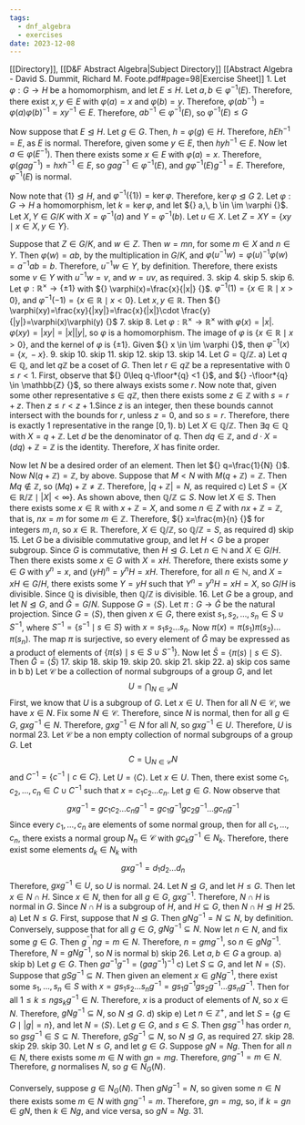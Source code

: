 ```yaml
---
tags:
  - dnf_algebra
  - exercises
date: 2023-12-08
---
```

[[Directory]], [[D&F Abstract Algebra|Subject Directory]]
[[Abstract Algebra - David S. Dummit, Richard M. Foote.pdf#page=98|Exercise Sheet]]
1. 
Let $\varphi:G\to{}H {}$ be a homomorphism, and let $E\leq H$. Let ${} a,\, b \in \varphi ^{-1}(E) {}$. Therefore, there exist ${} x,\, y \in E {}$ with ${} \varphi(a)=x {}$ and ${} \varphi(b)=y {}$. Therefore, ${} \varphi(ab^{-1})=\varphi(a)\varphi(b)^{-1}=xy^{-1}\in E {}$. Therefore, ${} ab^{-1} \in \varphi ^{-1}(E) {}$, so $\varphi ^{-1}(E)\leq G {}$

Now suppose that ${} E\trianglelefteq H {}$. Let $g \in G {}$. Then, ${} h=\varphi(g) \in H {}$. Therefore, ${} hEh^{-1}=E {}$, as $E$ is normal. Therefore, given some ${} y \in E {}$, then ${} hyh^{-1}\in E {}$. Now let ${} a \in \varphi(E^{-1}) {}$. Then there exists some ${} x \in E {}$ with ${} \varphi(a)=x {}$. Therefore, ${} \varphi(gag^{-1})=hxh^{-1} \in E {}$, so ${} gag^{-1} \in \varphi ^{-1}(E) {}$, and ${} g\varphi ^{-1}(E)g^{-1}=E {}$. Therefore, ${} \varphi ^{-1}(E) {}$ is normal.

Now note that ${} \{ 1 \}\trianglelefteq H {}$, and ${} \varphi ^{-1}(\{ 1 \})=\ker \varphi {}$. Therefore, ${} \ker \varphi\trianglelefteq G {}$
2. 
Let $\varphi:G\to{}H {}$ a homomorphism, let ${} k=\ker \varphi {}$, and let ${} a,\, b \in \im \varphi {}$. Let ${} X,\, Y \in G/K {}$ with ${} X=\varphi ^{-1}(a) {}$ and ${} Y=\varphi ^{-1}(b) {}$. Let ${} u \in X {}$. Let ${} Z=XY=\{ xy\mid x \in X,\, y \in Y \} {}$.

Suppose that ${} Z \in G /K {}$, and ${} w \in Z {}$. Then ${} w=mn {}$, for some ${} m \in X {}$ and ${} n \in Y {}$. Then ${} \varphi(w)=ab {}$, by the multiplication in $G/K {}$, and ${} \varphi(u^{-1}w)=\varphi(u)^{-1}\varphi(w)=a^{-1}ab=b {}$. Therefore, ${} u^{-1}w \in Y {}$, by definition. Therefore, there exists some ${} v \in Y {}$ with ${} u^{-1}w=v {}$, and ${} w=uv {}$, as required.
3. skip
4. skip
5. skip
6. 
Let ${} \varphi:\mathbb{R}^{\times }\to{}\{ \pm1 \} {}$ with ${} \varphi(x)=\frac{x}{|x|} {}$. ${} \varphi ^{-1}(1)=\{ x \in \mathbb{R}\mid x>0 \} {}$, and ${} \varphi ^{-1}(-1)=\{ x \in \mathbb{R}\mid x<0 \} {}$. Let ${} x,\, y \in \mathbb{R} {}$. Then ${} \varphi(xy)=\frac{xy}{|xy|}=\frac{x}{|x|}\cdot \frac{y}{|y|}=\varphi(x)\varphi(y) {}$
7. skip
8. 
Let ${} \varphi:\mathbb{R}^{\times }\to{}\mathbb{R}^{\times } {}$ with ${} \varphi(x)=|x| {}$. ${} \varphi(xy)=|xy|=|x||y| {}$, so $\varphi$ is a homomorphism. The image of $\varphi$ is ${} \{ x \in \mathbb{R}\mid x>0 \} {}$, and the kernel of $\varphi$ is ${} \{ \pm 1 \} {}$. Given ${} x \in \im \varphi {}$, then ${} \varphi ^{-1}(x)=\{ x,\, -x \} {}$.
9. skip
10. skip
11. skip
12. skip
13. skip
14. Let $G=\mathbb{Q}/\mathbb{Z} {}$. 
a)
Let ${} q \in \mathbb{Q} {}$, and let $q\mathbb{Z}$ be a coset of $G$. Then let ${} r \in q\mathbb{Z} {}$ be a representative with ${} 0\leq r<1 {}$. First, observe that ${} 0\leq q-\floor*{q} <1 {}$, and ${} -\floor*{q}  \in \mathbb{Z} {}$, so there always exists some $r {}$. Now note that, given some other representative ${} s \in q\mathbb{Z} {}$, then there exists some ${} z \in \mathbb{Z} {}$ with ${} s=r+z {}$. Then ${} z\leq r<z+1. {}$Since ${} z$ is an integer, then these bounds cannot intersect with the bounds for $r$, unless ${} z=0 {}$, and so ${} s=r {}$. Therefore, there is exactly $1 {}$ representative in the range ${} [0,\, 1) {}$.
b)
Let ${} X \in \mathbb{Q}/\mathbb{Z} {}$. Then ${} \exists q \in \mathbb{Q} {}$ with ${} X=q+\mathbb{Z} {}$. Let $d$ be the denominator of $q {}$. Then ${} dq \in \mathbb{Z} {}$, and ${} d\cdot X=(dq)+\mathbb{Z}=\mathbb{Z} {}$ is the identity. Therefore, $X {}$ has finite order. 

Now let ${} N$ be a desired order of an element. Then let ${} q=\frac{1}{N} {}$. Now ${} N(q+\mathbb{Z})=\mathbb{Z} {}$, by above. Suppose that ${} M< N$ with ${} M(q+\mathbb{Z})=\mathbb{Z} {}$. Then ${} Mq\notin \mathbb{Z} {}$, so ${} (Mq)+\mathbb{Z}\neq \mathbb{Z}$. Therefore, ${} |q+\mathbb{Z}|=N {}$, as required
c)
Let ${} S=\{ X \in \mathbb{R}/\mathbb{Z}\mid |X|<\infty \} {}$. As shown above, then ${} \mathbb{Q} /\mathbb{Z}\subseteq S {}$. Now let ${} X \in S {}$. Then there exists some ${} x \in \mathbb{R} {}$ with $x+\mathbb{Z}=X {}$, and some ${} n \in Z {}$ with ${} nx+\mathbb{Z}=\mathbb{Z} {}$, that is, ${} nx=m {}$ for some ${} m \in \mathbb{Z} {}$. Therefore, ${} x=\frac{m}{n} {}$ for integers ${} m,\, n {}$, so ${} x \in \mathbb{R} {}$. Therefore, ${} X \in \mathbb{Q} /\mathbb{Z} {}$, so $\mathbb{Q}/\mathbb{Z}=S {}$, as required
d) skip
15. 
Let $G$ be a divisible commutative group, and let $H<G {}$ be a proper subgroup. Since $G {}$ is commutative, then $H\trianglelefteq G {}$. Let ${} n \in \mathbb{N} {}$ and ${} X \in G/H {}$. Then there exists some ${} x \in G {}$ with ${} X=xH {}$. Therefore, there exists some ${} y \in G {}$ with ${} y^{n}=x {}$, and ${} ( yH )^{n}=y^{n}H=xH {}$. Therefore, for all ${} n \in \mathbb{N} {}$, and ${} X=xH \in G /H {}$, there exists some ${} Y=yH {}$ such that ${} Y^{n}=y^{n}H=xH=X {}$, so $G/H$ is divisible. Since $\mathbb{Q}$ is divisible, then $\mathbb{Q}/\mathbb{Z} {}$ is divisible.
16. 
Let ${} G {}$ be a group, and let $N\trianglelefteq G {}$, and ${} \bar{G}=G/N {}$. Suppose ${} G=\langle S \rangle  {}$. Let ${} \pi:G\to{}\bar{G} {}$ be the natural projection. Since ${} G=\langle S \rangle  {}$, then given ${} x \in G {}$, there exist ${} s_{1},\, s_{2},\,\dots,\,s_{n} \in S \cup S^{-1} {}$, where ${} S^{-1}=\{ s^{-1}\mid s \in S \} {}$ with ${} x=s_{1} s_{2} \dots s_{n} {}$. Now ${} \pi(x)=\pi(s_{1})\pi(s_{2})\dots \pi(s_{n}) {}$. The map ${} \pi {}$ is surjective, so every element of ${} \bar{G} {}$ may be expressed as a product of elements of ${} \{ \pi(s)\mid s \in S \cup S^{-1} \} {}$. Now let ${} \bar{S}=\{ \pi(s)\mid s \in S \} {}$. Then ${} \bar{G}=\langle \bar{S} \rangle  {}$
17. skip
18. skip
19. skip
20. skip
21. skip
22. a) skip cos same in b
b)
Let ${} \mathcal{C} {}$ be a collection of normal subgroups of a group ${} G {}$, and let
$$
U=\bigcap_{N\in \mathcal{C}} N
$$
First, we know that $U$ is a subgroup of $G$. Let ${} x \in U {}$. Then for all ${} N \in \mathcal{C} {}$, we have ${} x \in N {}$. Fix some ${} N \in \mathcal{C} {}$. Therefore, since ${} N {}$ is normal, then for all ${} g \in G {}$, ${} gxg^{-1} \in N {}$. Therefore, ${} gxg^{-1} \in N {}$ for all $N$, so ${} gxg^{-1} \in U {}$. Therefore, $U$ is normal
23. 
Let ${} \mathcal{C} {}$ be a non empty collection of normal subgroups of a group $G$. Let 
$$
C=\bigcup_{N\in \mathcal{C}} N
$$
and ${} C^{-1}=\{ c^{-1}\mid c \in C \} {}$. Let ${} U=\langle C \rangle  {}$. Let ${} x \in U {}$. Then, there exist some ${} c_{1},\, c_{2},\,\dots,\,c_{n} \in C \cup C^{-1} {}$ such that ${} x=c_{1} c_{2}\dots c_{n} {}$. Let ${} g \in G {}$. Now observe that
$$
gxg^{-1}=gc_{1} c_{2}\dots c_{n} g^{-1}=gc_{1} g^{-1} gc_{2} g^{-1}\dots gc_{n} g^{-1}
$$
Since every ${} c_{1},\,\dots,\,c_{n} {}$ are elements of some normal group, then for all ${} c_{1},\,\dots,\,c_{n} {}$, there exists a normal group ${} N_{n} \in \mathcal{C} {}$ with ${} gc_{k} g^{-1} \in N_{k} {}$. Therefore, there exist some elements ${} d_{k} \in N_{k} {}$ with 
$$
gxg^{-1}=d_{1} d_{2} \dots d_{n}
$$
Therefore, ${} gxg^{-1} \in U {}$, so $U$ is normal.
24. 
Let $N\trianglelefteq G$, and let $H\leq G$. Then let ${} x \in {} N\cap H {}$. Since ${} x \in N {}$, then for all ${} g \in G {}$, ${} gxg^{-1} {}$. Therefore, ${} N\cap H {}$ is normal in $G$. Since ${} N\cap H {}$ is a subgroup of $H$, and ${} H\subseteq G {}$, then ${} N\cap H\trianglelefteq H {}$
25. a)
Let ${} N\leq G$. First, suppose that $N\trianglelefteq G$. Then ${} gNg^{-1}=N\subseteq N {}$, by definition. Conversely, suppose that for all ${} g \in G {}$, ${} gNg^{-1} \subseteq N {}$. Now let ${} n \in N {}$, and fix some ${} g \in G {}$. Then ${} g^{^{-1}}ng =m \in N {}$. Therefore, ${} n=gmg^{-1} {}$, so ${} n \in gNg^{-1} {}$. Therefore, ${} N=gNg^{-1} {}$, so $N$ is normal
b) skip
26. Let ${} a,\, b \in G {}$ a group.
a) skip
b) Let ${} g \in G {}$. Then ${} ga^{-1}g^{-1}=( gag^{-1} )^{-1} {}$
c)
Let ${} S\subseteq G {}$, and let ${} N=\langle S \rangle  {}$. Suppose that ${} gSg^{-1}\subseteq N {}$. Then given an element  ${} x \in gNg^{-1} {}$, there exist some ${} s_{1},\,\dots,\,s_{n} \in S {}$ with ${} x=gs_{1} s_{2}\dots s_{n} g^{-1}=gs_{1} g^{-1} g s_{2} g^{-1}\dots gs_{n}g^{-1} {}$. Then for all ${} 1\leq k\leq n {}$${} gs_{k} g^{-1}\in N {}$. Therefore, $x$ is a product of elements of $N$, so ${} x \in N {}$. Therefore, ${} gNg^{-1} \subseteq N {}$, so ${} N\trianglelefteq G . {}$ d) skip
e) 
Let ${} n \in \mathbb{Z}^{+} {}$, and let ${} S=\{ g \in G\mid |g|=n \} {}$, and let ${} N=\langle S \rangle  {}$. Let ${} g \in G {}$, and ${} s \in S {}$. Then ${} gsg^{-1} {}$ has order $n$, so ${} gsg^{-1} \in S\subseteq N {}$. Therefore, ${} gSg^{-1}\subseteq N {}$, so ${} N\trianglelefteq G {}$, as required
27. skip
28. skip
29. skip
30. 
Let $N\leq G$, and let ${} g \in G {}$. Suppose ${} gN=Ng {}$. Then for all ${} n \in N {}$, there exists some ${} m \in N {}$ with ${} gn=mg {}$. Therefore, ${} gng^{-1}=m \in N {}$. Therefore, $g$ normalises $N$, so ${} g \in N_{G}(N) {}$.

Conversely, suppose ${} g \in N_{G}(N) {}$. Then ${} gNg^{-1}=N {}$, so given some ${} n \in N {}$ there exists some ${} m \in N {}$ with ${} gng^{-1}=m {}$. Therefore, ${} gn=mg {}$, so, if ${} k=gn \in gN {}$, then ${} k \in Ng {}$, and vice versa, so ${} gN=Ng {}$. 
31. 
